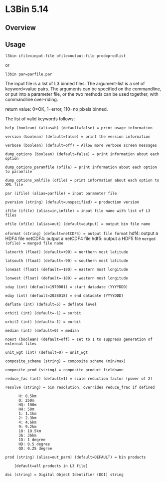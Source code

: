 # L3Bin 5.14

## Overview

## Usage
```l3bin ifile=input-file ofile=output-file prod=prodlist```

or

```l3bin par=parfile.par```

The input file is a list of L3 binned files.
The argument-list is a set of keyword=value pairs. The arguments can
be specified on the commandline, or put into a parameter file, or the
two methods can be used together, with commandline over-riding.

  return value: 0=OK, 1=error, 110=no pixels binned. 

The list of valid keywords follows:

   ```help (boolean) (alias=h) (default=false) = print usage information```

   ```version (boolean) (default=false) = print the version information```

   ```verbose (boolean) (default=off) = Allow more verbose screen messages```

   ```dump_options (boolean) (default=false) = print information about each option```

   ```dump_options_paramfile (ofile) = print information about each option to paramfile```

   ```dump_options_xmlfile (ofile) = print information about each option to XML file```

   ```par (ifile) (alias=parfile) = input parameter file```

   ```pversion (string) (default=unspecified) = production version```

   ```ifile (ifile) (alias=in,infile) = input file name with list of L3 files```

   ```ofile (ofile) (alias=out) (default=output) = output bin file name```

   ```oformat (string) (default=netCDF4) = output file format```
          hdf4:    output a HDF4 file
          netCDF4: output a netCDF4 file
          hdf5:    output a HDF5 file
   ```merged (ofile) = merged file name```

   ```latnorth (float) (default=+90) = northern most latitude```

   ```latsouth (float) (default=-90) = southern most latitude```

   ```loneast (float) (default=+180) = eastern most longitude```

   ```lonwest (float) (default=-180) = western most longitude```

   ```sday (int) (default=1970001) = start datadate (YYYYDDD) ```

   ```eday (int) (default=2038018) = end datadate (YYYYDDD)```

   ```deflate (int) (default=5) = deflate level```

   ```orbit1 (int) (default=-1) = sorbit```

   ```orbit2 (int) (default=-1) = eorbit```

   ```median (int) (default=0) = median```

   ```noext (boolean) (default=off) = set to 1 to suppress generation of external files```

   ```unit_wgt (int) (default=0) = unit_wgt```

   ```composite_scheme (string) = composite scheme (min/max)```

   ```composite_prod (string) = composite product fieldname```

   ```reduce_fac (int) (default=1) = scale reduction factor (power of 2)```

   ```resolve (string) = bin resolution, overrides reduce_frac if defined```

          H: 0.5km
          Q: 250m
          HQ: 100m
          HH: 50m
          1: 1.1km
          2: 2.3km
          4: 4.6km
          9: 9.2km
          18: 18.5km
          36: 36km
          1D: 1 degree
          HD: 0.5 degree
          QD: 0.25 degree
   ```prod (string) (alias=out_parm) (default=DEFAULT) = bin products```
        
        [default=all products in L3 file]
   ```doi (string) = Digital Object Identifier (DOI) string```
